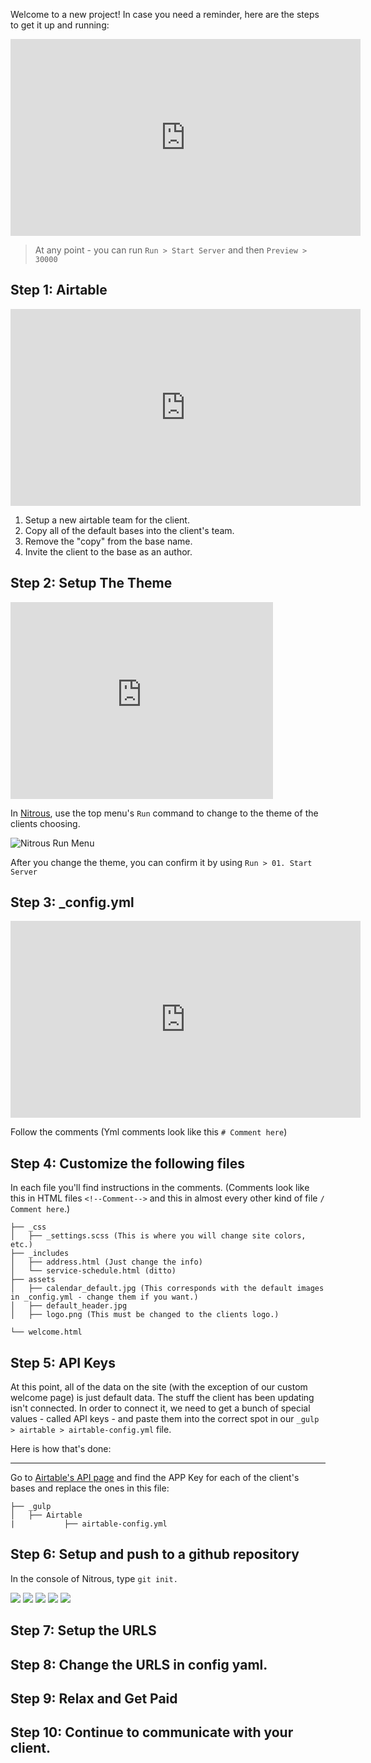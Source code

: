 Welcome to a new project! In case you need a reminder, here are the steps to get it up and running:

<iframe width="560" height="315" src="https://www.youtube.com/embed/4dKwt_j1b0Q" frameborder="0" allowfullscreen></iframe>

> At any point - you can run `Run > Start Server` and then `Preview > 30000`

## Step 1: Airtable

<iframe width="560" height="315" src="https://www.youtube.com/embed/8uXDSeF1Mj4" frameborder="0" allowfullscreen></iframe>

1. Setup a new airtable team for the client.
2. Copy all of the default bases into the client's team.
3. Remove the "copy" from the base name.
4. Invite the client to the base as an author.

## Step 2: Setup The Theme

<iframe width="420" height="315" src="https://www.youtube.com/embed/tzlHcvlk-Ak" frameborder="0" allowfullscreen></iframe>

In [Nitrous](https://www.nitrous.io/quickstart?repo=https://github.com/SitesForChurch/master-theme.git), use the top menu's `Run` command to change to the theme of the clients choosing.

![Nitrous Run Menu](https://dl.dropboxusercontent.com/u/47159282/Screen%20Shot%202016-06-24%20at%205.18.06%20PM.png)

After you change the theme, you can confirm it by using `Run > 01. Start Server`

## Step 3: _config.yml

<iframe width="560" height="315" src="https://www.youtube.com/embed/aotzPgh5g9c" frameborder="0" allowfullscreen></iframe>

Follow the comments (Yml comments look like this `# Comment here`)

## Step 4: Customize the following files

In each file you'll find instructions in the comments.  (Comments look like this in HTML files `<!--Comment-->` and this in almost every other kind of file `/ Comment here`.)

```
├── _css
│   ├── _settings.scss (This is where you will change site colors, etc.)
├── _includes
│   ├── address.html (Just change the info)
│   └── service-schedule.html (ditto)
├── assets
│   ├── calendar_default.jpg (This corresponds with the default images in _config.yml - change them if you want.)
│   ├── default_header.jpg
│   ├── logo.png (This must be changed to the clients logo.)

└── welcome.html
```


## Step 5: API Keys

At this point, all of the data on the site (with the exception of our custom welcome page) is just default data.  The stuff the client has been updating isn't connected.  In order to connect it, we need to get a bunch of special values - called API keys - and paste them into the correct spot in our `_gulp > airtable > airtable-config.yml` file.


Here is how that's done:

---



Go to [Airtable's API page](https://airtable.com/api) and find the APP Key for each of the client's bases and replace the ones in this file:

```
├── _gulp
│   ├── Airtable
|           ├── airtable-config.yml
```

## Step 6: Setup and push to a github repository

In the console of Nitrous, type `git init.`

![](https://dl.dropboxusercontent.com/u/47159282/git1.png)
![](https://dl.dropboxusercontent.com/u/47159282/git2.png)
![](https://dl.dropboxusercontent.com/u/47159282/git3.png)
![](https://dl.dropboxusercontent.com/u/47159282/git4.png)
![](https://dl.dropboxusercontent.com/u/47159282/git5.png)

## Step 7: Setup the URLS

## Step 8: Change the URLS in config yaml. 

## Step 9: Relax and Get Paid

## Step 10: Continue to communicate with your client. 